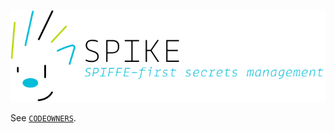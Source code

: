 ![SPIKE](docs-src/themes/zola_easydocs_theme/static/assets/spike-banner-lg.png)

See [`CODEOWNERS`](CODEOWNERS).